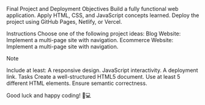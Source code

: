 Final Project and Deployment
Objectives
Build a fully functional web application. Apply HTML, CSS, and JavaScript concepts learned. Deploy the project using GitHub Pages, Netlify, or Vercel.

Instructions
Choose one of the following project ideas: Blog Website: Implement a multi-page site with navigation. Ecommerce Website: Implement a multi-page site with navigation.

Note

Include at least:
A responsive design.
JavaScript interactivity.
A deployment link.
Tasks
Create a well-structured HTML5 document. Use at least 5 different HTML elements. Ensure semantic correctness.

Good luck and happy coding! 🚀💻
